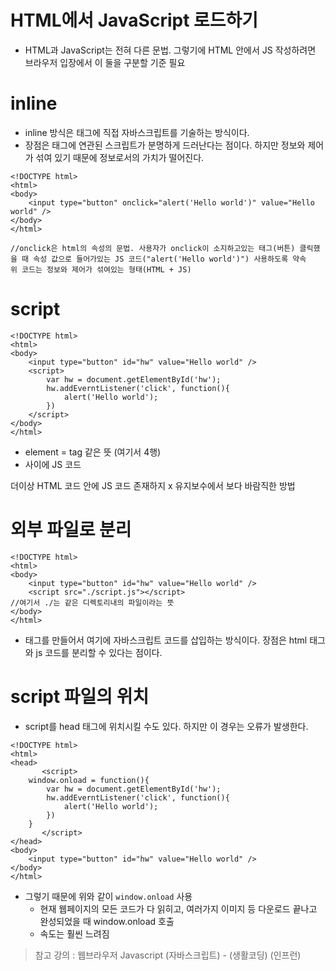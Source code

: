 HTML에서 JavaScript 로드하기
============================

* HTML과 JavaScript는 전혀 다른 문법. 그렇기에 HTML 안에서 JS 작성하려면 브라우저 입장에서 이 둘을 구분할 기준 필요

# inline
* inline 방식은 태그에 직접 자바스크립트를 기술하는 방식이다.
* 장점은 태그에 연관된 스크립트가 분명하게 드러난다는 점이다. 하지만 정보와 제어가 섞여 있기 때문에 정보로서의 가치가 떨어진다.
```
<!DOCTYPE html>
<html>
<body>
    <input type="button" onclick="alert('Hello world')" value="Hello world" />
</body>
</html>

//onclick은 html의 속성의 문법. 사용자가 onclick이 소지하고있는 태그(버튼) 클릭했을 때 속성 값으로 들어가있는 JS 코드("alert('Hello world')") 사용하도록 약속
위 코드는 정보와 제어가 섞여있는 형태(HTML + JS)
```

# script
```
<!DOCTYPE html>
<html>
<body>
    <input type="button" id="hw" value="Hello world" />
    <script>
        var hw = document.getElementById('hw');
        hw.addEverntListener('click', function(){
            alert('Hello world');
        })
    </script>
</body>
</html>
```
* element = tag 같은 뜻 (여기서 4행)
* <script>와 </script> 사이에 JS 코드   
더이상 HTML 코드 안에 JS 코드 존재하지 x 유지보수에서 보다 바람직한 방법

# 외부 파일로 분리
```
<!DOCTYPE html>
<html>
<body>
    <input type="button" id="hw" value="Hello world" />
    <script src="./script.js"></script>
//여기서 ./는 같은 디렉토리내의 파일이라는 뜻
</body>
</html>
```
* 태그를 만들어서 여기에 자바스크립트 코드를 삽입하는 방식이다. 장점은 html 태그와 js 코드를 분리할 수 있다는 점이다.

# script 파일의 위치
* script를 head 태그에 위치시킬 수도 있다. 하지만 이 경우는 오류가 발생한다.
```
<!DOCTYPE html>
<html>
<head>
       <script>
	window.onload = function(){
	    var hw = document.getElementById('hw');
	    hw.addEverntListener('click', function(){
    	  	alert('Hello world');
	    })
	}
       </script>
</head>
<body>
    <input type="button" id="hw" value="Hello world" />
</body>
</html>
```
* 그렇기 때문에 위와 같이 ```window.onload``` 사용
  * 현재 웹페이지의 모든 코드가 다 읽히고, 여러가지 이미지 등 다운로드 끝나고 완성되었을 때 window.onload 호출
  * 속도는 훨씬 느려짐 

> 참고 강의 : 웹브라우저 Javascript (자바스크립트) - (생활코딩) (인프런)   
